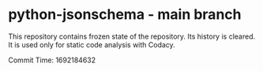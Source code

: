 # python-jsonschema - main branch

This repository contains frozen state of the repository.
Its history is cleared. It is used only for static code
analysis with Codacy.

Commit Time: 1692184632